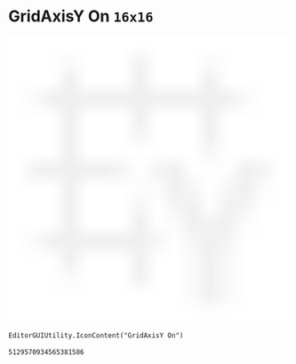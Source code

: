 # GridAxisY On `16x16`
<img src="/img/GridAxisY%20On.png" width=512 height=512>

``` CSharp
EditorGUIUtility.IconContent("GridAxisY On")
```
```
5129570934565381586
```
